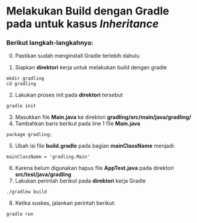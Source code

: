 # Melakukan Build dengan Gradle pada untuk kasus *Inheritance*

### Berikut langkah-langkahnya:

0. Pastikan sudah menginstall Gradle terlebih dahulu

1. Siapkan **direktori** kerja untuk melakukan build dengan gradle
```
mkdir gradling
cd gradling
```
2. Lakukan proses init pada **direktori** tersebut
```
gradle init
```
3. Masukkan file **Main.java** ke direktori **gradling/src/main/java/gradling/**
4. Tambahkan baris berikut pada line 1 file **Main.java**
```
package gradling;
```
5. Ubah isi file **build.gradle** pada bagian **mainClassName** menjadi:
```
mainClassName = 'gradling.Main'
```
6. Karena belum digunakan hapus file **AppTest.java** pada direktori **src/test/java/gradling**
7. Lakukan perintah berikut pada **direktori** kerja Gradle 
```
./gradlew build
```
8. Ketika suskes, jalankan perintah berikut:
```
gradle run
```